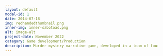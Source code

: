 ```yaml
---
layout: default
modal-id: 1
date: 2014-07-18
img: redhandedthumbnail.png
inner-img: inner-sabotoad.png
alt: image-alt
project-date: November 2022
category: Game development/Production
description: Murder mystery narrative game, developed in a team of four in a span of 4 months, I was one of two software engineers aswell as managing production for the team.<a href="https://bazzagibbs.itch.io/red-handed?password=red-handed" target="_blank">Here</a>
---
```

